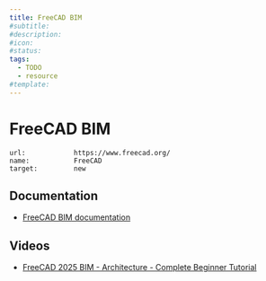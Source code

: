 ```yaml
---
title: FreeCAD BIM
#subtitle: 
#description: 
#icon: 
#status:
tags: 
  - TODO
  - resource
#template: 
---
```


# FreeCAD BIM

```embed
url:            https://www.freecad.org/
name:           FreeCAD
target:         new
```

## Documentation

  * [FreeCAD BIM documentation](https://wiki.freecad.org/BIM_Workbench)


## Videos

  * [FreeCAD 2025 BIM - Architecture - Complete Beginner Tutorial](https://www.youtube.com/watch?v=IV-nv9ygZPM)

